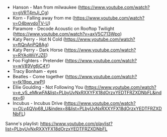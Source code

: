 * Hanson - Man from milwaukee (https://www.youtube.com/watch?v=gVRT4mJj_Cg)
* Korn - Falling away from me (https://www.youtube.com/watch?v=O4bwvdoTV-U)
* Paramore - Decode Acoustic on Rooftop Twilight  (https://www.youtube.com/watch?v=axV5C713Wpo)
* Katy Perry - Hot N Cold (https://www.youtube.com/watch?v=ftQnAnPQ8Ag)
* Katy Perry - Dark Horse (https://www.youtube.com/watch?v=RYAoWiiYJZE)
* Foo Fighters - Pretender (https://www.youtube.com/watch?v=wV89Vg6jC4Y)
* Tracy Bonham - eyes
* Beatles - Come together (https://www.youtube.com/watch?v=tk19pp_xwPI)
* Ellie Goulding - Not Following You  (https://www.youtube.com/watch?v=e_vS_eMkwFA&list=PLbyUvNxRXXYFX18dOrzxYEDTFRZXDNbFL&index=6)
* Incubus - Incubus Drive (https://www.youtube.com/watch?v=OLy4QVp68_U&index=8&list=PLbyUvNxRXXYFX18dOrzxYEDTFRZXDNbFL)


Sanne's playlist:
https://www.youtube.com/playlist?list=PLbyUvNxRXXYFX18dOrzxYEDTFRZXDNbFL
